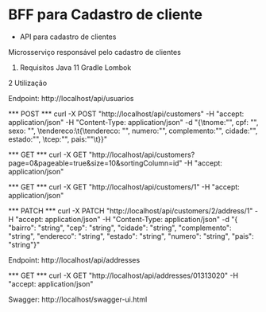 # BFF para Cadastro de cliente

- API para cadastro de clientes

Microsserviço responsável pelo cadastro de clientes


1) Requisitos
Java 11
Gradle
Lombok


2 Utilização

Endpoint: http://localhost/api/usuarios


*** POST ***
curl -X POST "http://localhost/api/customers" -H "accept: application/json" -H "Content-Type: application/json" -d "{\tnome:\"\", cpf: \"\", sexo: \"\", \tendereco:\t{\tendereco: \"\", numero:\"\", complemento:\"\", cidade:\"\", estado:\"\", \tcep:\"\", pais:\"\"\t}}"

*** GET ***
curl -X GET "http://localhost/api/customers?page=0&pageable=true&size=10&sortingColumn=id" -H "accept: application/json"

*** GET ***
curl -X GET "http://localhost/api/customers/1" -H "accept: application/json"

*** PATCH ***
curl -X PATCH "http://localhost/api/customers/2/address/1" -H "accept: application/json" -H "Content-Type: application/json" -d "{ \"bairro\": \"string\", \"cep\": \"string\", \"cidade\": \"string\", \"complemento\": \"string\", \"endereco\": \"string\", \"estado\": \"string\", \"numero\": \"string\", \"pais\": \"string\"}"

Endpoint: http://localhost/api/addresses

*** GET ***
curl -X GET "http://localhost/api/addresses/01313020" -H "accept: application/json"


Swagger:
http://localhost/swagger-ui.html
